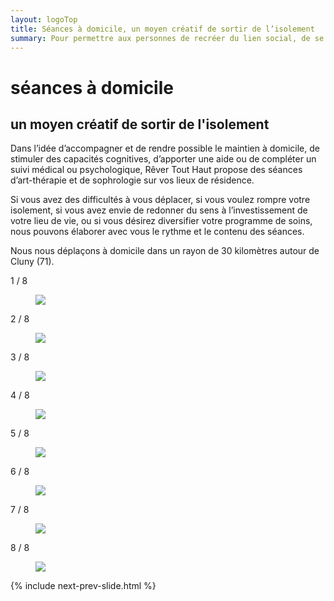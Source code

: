 ```yaml
---
layout: logoTop
title: Séances à domicile, un moyen créatif de sortir de l’isolement
summary: Pour permettre aux personnes de recréer du lien social, de se réinscrire dans le réel, nos différentes médiations peuvent avoir lieu à domicile et sont pensées et conçues pour chaque situation, par une équipe pluridisciplinaire.
---
```


<h1>séances à domicile</h1>
<h2>un moyen créatif de sortir de l'isolement</h2>

<p class="intro-text">Dans l’idée d’accompagner et de rendre possible le maintien à domicile, de stimuler des capacités cognitives, d’apporter une aide ou de compléter un suivi médical ou psychologique, Rêver Tout Haut propose des séances d’art-thérapie et de sophrologie sur vos lieux de résidence.</p>

<p class="intro-text">Si vous avez des difficultés à vous déplacer, si vous voulez rompre votre isolement, si vous avez envie de redonner du sens à l’investissement de votre lieu de vie, ou si vous désirez diversifier votre programme de soins, nous pouvons élaborer avec vous le rythme et le contenu des séances.</p>

<p class="intro-text">Nous nous déplaçons à domicile dans un rayon de 30 kilomètres autour de Cluny (71).</p>

<!-- Slideshow container -->
<div class="slideshow-container" style="position: relative;">

  <!-- Full-width images with number and caption text -->
  <div class="mySlides">
    <div class="numbertext">1 / 8</div>
    <figure>
      <img src="https://res.cloudinary.com/dnxcesebo/image/upload/f_auto,q_auto,w_800/v1601972836/gatsby-cloudinary/still-life-teapot-stones.svg">
      <figcaption class="figCap"></figcaption>
    </figure>
  </div>

  <div class="mySlides">
    <div class="numbertext">2 / 8</div>
    <figure>
      <img src="https://res.cloudinary.com/dnxcesebo/image/upload/f_auto,q_auto,w_800/v1601972834/gatsby-cloudinary/ladder-white-door-2nd-drawing.svg">
      <figcaption class="figCap"></figcaption>
    </figure>
  </div>

  <div class="mySlides">
    <div class="numbertext">3 / 8</div>
    <figure>
      <img src="https://res.cloudinary.com/dnxcesebo/image/upload/f_auto,q_auto,w_800/v1601972832/gatsby-cloudinary/black-woman-grey-room.svg">
      <figcaption class="figCap"></figcaption>
    </figure>
  </div>

  <div class="mySlides">
    <div class="numbertext">4 / 8</div>
    <figure>
      <img src="https://res.cloudinary.com/dnxcesebo/image/upload/f_auto,q_auto,w_800/v1601972831/gatsby-cloudinary/portraits-sur-mur.svg">
      <figcaption class="figCap"></figcaption>
    </figure>
  </div>

  <div class="mySlides">
    <div class="numbertext">5 / 8</div>
    <figure>
      <img src="https://res.cloudinary.com/dnxcesebo/image/upload/f_auto,q_auto,w_800/v1601972830/gatsby-cloudinary/pursed-lips-portrait.svg">
      <figcaption class="figCap"></figcaption>
    </figure>
  </div>

  <div class="mySlides">
    <div class="numbertext">6 / 8</div>
    <figure>
      <img src="https://res.cloudinary.com/dnxcesebo/image/upload/f_auto,q_auto,w_800/v1601972818/gatsby-cloudinary/acquamarine-bird.svg">
      <figcaption class="figCap"></figcaption>
    </figure>
  </div>

  <div class="mySlides">
    <div class="numbertext">7 / 8</div>
    <figure>
      <img src="https://res.cloudinary.com/dnxcesebo/image/upload/f_auto,q_auto,w_800/v1601961293/gatsby-cloudinary/five-pink-red.svg">
      <figcaption class="figCap"></figcaption>
    </figure>
  </div>

  <div class="mySlides">
    <div class="numbertext">8 / 8</div>
    <figure>
      <img src="https://res.cloudinary.com/dnxcesebo/image/upload/f_auto,q_auto,w_800/v1601972830/gatsby-cloudinary/montagne.svg">
      <figcaption class="figCap"></figcaption>
    </figure>
  </div>
  
 {% include next-prev-slide.html %}

</div>
<br>
<script type="text/javascript" src="/js/slideshow.js"></script>

